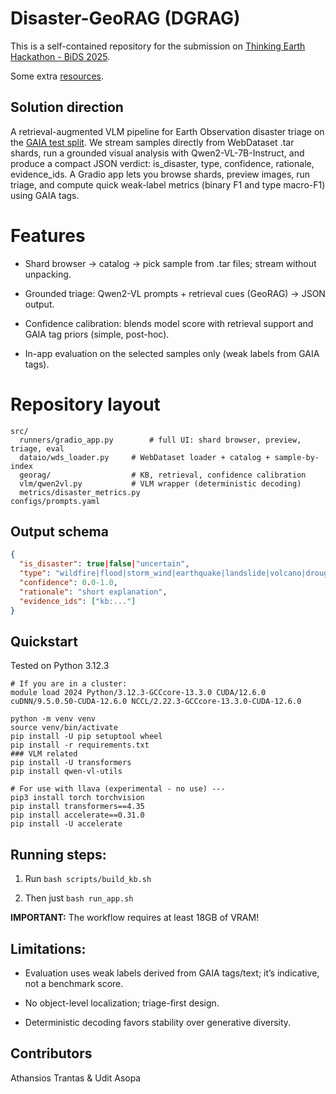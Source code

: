 # Disaster-GeoRAG (DGRAG)

This is a self-contained repository for the submission on [Thinking Earth Hackathon - BiDS 2025](https://allhackathons.com/hackathon/harnessing-copernicus-foundation-models-to-decode-earth-from-space/). 

Some extra [resources](https://github.com/Orion-AI-Lab/ThinkingEarth_Hackathon_BiDS25).

## Solution direction

A retrieval-augmented VLM pipeline for Earth Observation disaster triage on the [GAIA test split](https://huggingface.co/datasets/azavras/GAIA/viewer/default/test?views%5B%5D=test). We stream samples directly from WebDataset .tar shards, run a grounded visual analysis with Qwen2-VL-7B-Instruct, and produce a compact JSON verdict: is_disaster, type, confidence, rationale, evidence_ids. A Gradio app lets you browse shards, preview images, run triage, and compute quick weak-label metrics (binary F1 and type macro-F1) using GAIA tags.

# Features

- Shard browser → catalog → pick sample from .tar files; stream without unpacking. 

- Grounded triage: Qwen2-VL prompts + retrieval cues (GeoRAG) -> JSON output. 

- Confidence calibration: blends model score with retrieval support and GAIA tag priors (simple, post-hoc). 

- In-app evaluation on the selected samples only (weak labels from GAIA tags).


# Repository layout

```
src/
  runners/gradio_app.py        # full UI: shard browser, preview, triage, eval
  dataio/wds_loader.py     # WebDataset loader + catalog + sample-by-index
  georag/                  # KB, retrieval, confidence calibration
  vlm/qwen2vl.py           # VLM wrapper (deterministic decoding)
  metrics/disaster_metrics.py
configs/prompts.yaml

```

## Output schema

```json
{
  "is_disaster": true|false|"uncertain",
  "type": "wildfire|flood|storm_wind|earthquake|landslide|volcano|drought|industrial|null",
  "confidence": 0.0-1.0,
  "rationale": "short explanation",
  "evidence_ids": ["kb:..."]
}

```

## Quickstart

Tested on Python 3.12.3

```
# If you are in a cluster: 
module load 2024 Python/3.12.3-GCCcore-13.3.0 CUDA/12.6.0 cuDNN/9.5.0.50-CUDA-12.6.0 NCCL/2.22.3-GCCcore-13.3.0-CUDA-12.6.0

python -m venv venv
source venv/bin/activate
pip install -U pip setuptool wheel
pip install -r requirements.txt
### VLM related
pip install -U transformers
pip install qwen-vl-utils

# For use with llava (experimental - no use) ---
pip3 install torch torchvision
pip install transformers==4.35
pip install accelerate==0.31.0
pip install -U accelerate
```

## Running steps: 

1) Run `bash scripts/build_kb.sh`

2) Then just `bash run_app.sh`

**IMPORTANT:** The workflow requires at least 18GB of VRAM!

## Limitations: 

- Evaluation uses weak labels derived from GAIA tags/text; it’s indicative, not a benchmark score. 

- No object-level localization; triage-first design.

- Deterministic decoding favors stability over generative diversity.

## Contributors

Athansios Trantas & Udit Asopa